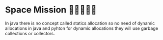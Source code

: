 <h1>Space Mission 🚀👩‍🚀👨‍🎤</h1>
In java there is no concept called statics allocation so no need of dynamic allocations in java and pyhton for dynamic allocations they will use garbage collections or collectors.
